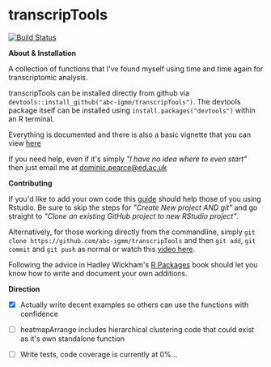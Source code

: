 transcripTools
================

[![Build Status](https://travis-ci.org/abc-igmm/transcripTools.svg?branch=master)](https://travis-ci.org/abc-igmm/transcripTools)

**About & Installation**

A collection of functions that I've found myself using time and time again for transcriptomic analysis.

transcripTools can be installed directly from github via `devtools::install_github("abc-igmm/transcripTools")`. The devtools package itself can be installed using `install.packages("devtools")` within an R terminal.

Everything is documented and there is also a basic vignette that you can view [here](https://github.com/abc-igmm/transcripTools/blob/master/vignettes/basic-workflow.md)

If you need help, even if it's simply *"I have no idea where to even start"* then just email me at dominic.pearce@ed.ac.uk

**Contributing**

If you'd like to add your own code this [guide](http://www.datasurg.net/2015/07/13/rstudio-and-github/) should help those of you using Rstudio. Be sure to skip the steps for *"Create New project AND git"* and go straight to *"Clone an existing GitHub project to new RStudio project"*. 

Alternatively, for those working directly from the commandline, simply `git clone https://github.com/abc-igmm/transcripTools` and then `git add`, `git commit` and `git push` as normal or watch this [video here](https://www.youtube.com/watch?v=Y9XZQO1n_7c).

Following the advice in Hadley Wickham's [R Packages](http://r-pkgs.had.co.nz) book should let you know how to write and document your own additions.

**Direction**

- [x] Actually write decent examples so others can use the functions with confidence
- [ ] heatmapArrange includes hierarchical clustering code that could exist as it's own standalone function
- [ ] Write tests, code coverage is currently at 0%...

